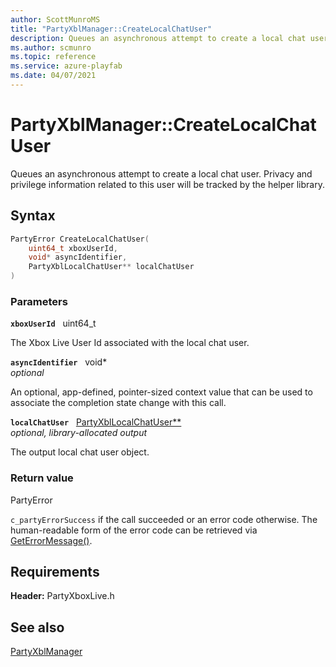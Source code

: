 ```yaml
---
author: ScottMunroMS
title: "PartyXblManager::CreateLocalChatUser"
description: Queues an asynchronous attempt to create a local chat user. Privacy and privilege information related to this user will be tracked by the helper library.
ms.author: scmunro
ms.topic: reference
ms.service: azure-playfab
ms.date: 04/07/2021
---
```


# PartyXblManager::CreateLocalChatUser  

Queues an asynchronous attempt to create a local chat user. Privacy and privilege information related to this user will be tracked by the helper library.  

## Syntax  
  
```cpp
PartyError CreateLocalChatUser(  
    uint64_t xboxUserId,  
    void* asyncIdentifier,  
    PartyXblLocalChatUser** localChatUser  
)  
```  
  
### Parameters  
  
**`xboxUserId`** &nbsp; uint64_t  
  
The Xbox Live User Id associated with the local chat user.  
  
**`asyncIdentifier`** &nbsp; void*  
*optional*  
  
An optional, app-defined, pointer-sized context value that can be used to associate the completion state change with this call.  
  
**`localChatUser`** &nbsp; [PartyXblLocalChatUser**](../../PartyXblLocalChatUser/partyxbllocalchatuser.md)  
*optional, library-allocated output*  
  
The output local chat user object.  
  
  
### Return value  
PartyError
  
```c_partyErrorSuccess``` if the call succeeded or an error code otherwise. The human-readable form of the error code can be retrieved via [GetErrorMessage()](partyxblmanager_geterrormessage.md).
  
  
## Requirements  
  
**Header:** PartyXboxLive.h
  
## See also  
[PartyXblManager](../partyxblmanager.md)  

  
  
